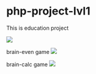 # php-project-lvl1
This is education project


<a href="https://codeclimate.com/github/0gnev/php-project-lvl1/maintainability"><img 
src="https://api.codeclimate.com/v1/badges/93ff1e3d74b67fd9ce92/maintainability" /></a>

brain-even game
<a href="https://asciinema.org/a/eZavz5V2z8p1Ne7Ovf8BY1Q5s" target="_blank"><img src="https://asciinema.org/a/eZavz5V2z8p1Ne7Ovf8BY1Q5s.svg" /></a>

brain-calc game
<a href="https://asciinema.org/a/9qnBRpLBke8Os9X4Je2pvbbXE" target="_blank"><img src="https://asciinema.org/a/9qnBRpLBke8Os9X4Je2pvbbXE.svg" /></a>
